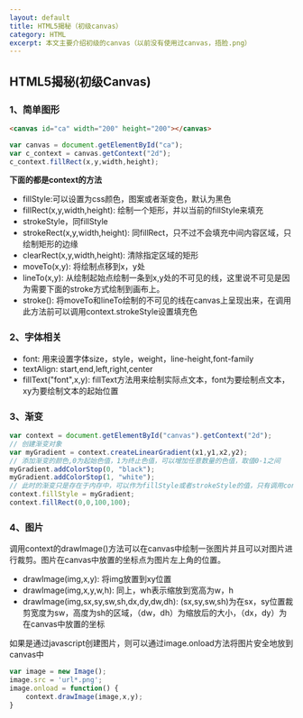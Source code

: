 ```yaml
---
layout: default
title: HTML5揭秘（初级canvas）
category: HTML
excerpt: 本文主要介绍初级的canvas（以前没有使用过canvas，捂脸.png）
---
```


<h2>HTML5揭秘(初级Canvas)</h2>
<h3>1、简单图形</h3>

```html
<canvas id="ca" width="200" height="200"></canvas>
```
```javascript
var canvas = document.getElementById("ca");
var c_context = canvas.getContext("2d");
c_context.fillRect(x,y,width,height);
```

**下面的都是context的方法**

* fillStyle:可以设置为css颜色，图案或者渐变色，默认为黑色
* fillRect(x,y,width,height): 绘制一个矩形，并以当前的fillStyle来填充
* strokeStyle，同fillStyle
* strokeRect(x,y,width,height): 同fillRect，只不过不会填充中间内容区域，只绘制矩形的边缘
* clearRect(x,y,width,height): 清除指定区域的矩形
* moveTo(x,y): 将绘制点移到x，y处
* lineTo(x,y): 从绘制起始点绘制一条到x,y处的不可见的线，这里说不可见是因为需要下面的stroke方式绘制到画布上。
* stroke(): 将moveTo和lineTo绘制的不可见的线在canvas上呈现出来，在调用此方法前可以调用context.strokeStyle设置填充色

<h3>2、字体相关</h3>

* font: 用来设置字体size，style，weight，line-height,font-family
* textAlign: start,end,left,right,center
* fillText("font",x,y): fillText方法用来绘制实际点文本，font为要绘制点文本，xy为要绘制文本的起始位置

<h3>3、渐变</h3>

```javascript
var context = document.getElementById("canvas").getContext("2d");
// 创建渐变对象
var myGradient = context.createLinearGradient(x1,y1,x2,y2);
// 添加渐变的颜色,0为起始色值，1为终止色值，可以增加任意数量的色值，取值0-1之间
myGradient.addColorStop(0, "black");
myGradient.addColorStop(1, "white");
// 此时的渐变只是存在于内存中，可以作为fillStyle或者strokeStyle的值，只有调用context的绘制方法才能绘制到canvas上
context.fillStyle = myGradient;
context.fillRect(0,0,100,100);
```

<h3>4、图片</h3>
调用context的drawImage()方法可以在canvas中绘制一张图片并且可以对图片进行裁剪。图片在canvas中放置的坐标点为图片左上角的位置。

* drawImage(img,x,y): 将img放置到xy位置
* drawImage(img,x,y,w,h): 同上，wh表示缩放到宽高为w，h
* drawImage(img,sx,sy,sw,sh,dx,dy,dw,dh): (sx,sy,sw,sh)为在sx，sy位置裁剪宽度为sw，高度为sh的区域，（dw，dh）为缩放后的大小，（dx，dy）为在canvas中放置的坐标

如果是通过javascript创建图片，则可以通过image.onload方法将图片安全地放到canvas中

```javascript
var image = new Image();
image.src = 'url*.png';
image.onload = function() {
 	context.drawImage(image,x,y);
}
```
